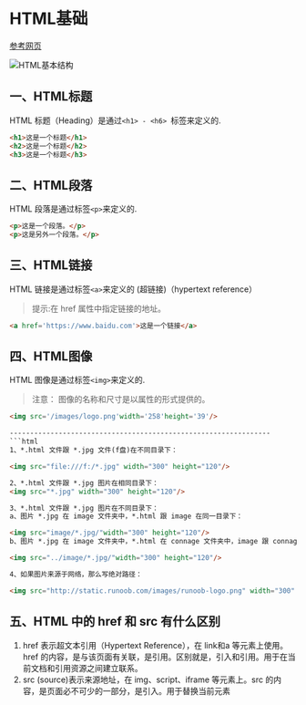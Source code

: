 # HTML基础
[参考网页](https://www.runoob.com/html/html-basic.html)


![HTML基本结构](https://bbsmax.ikafan.com/static/L3Byb3h5L2h0dHBzL2ltZzIwMTguY25ibG9ncy5jb20vYmxvZy8xNjY2Mzk3LzIwMTkwNC8xNjY2Mzk3LTIwMTkwNDI5MTU0OTIwNjE5LTEwOTkxODY0MzMucG5n.jpg)


## 一、HTML标题
HTML 标题（Heading）是通过`<h1> - <h6> `标签来定义的.
```html
<h1>这是一个标题</h1>
<h2>这是一个标题</h2>
<h3>这是一个标题</h3>
```

## 二、HTML段落
HTML 段落是通过标签` <p> `来定义的.
```html
<p>这是一个段落。</p>
<p>这是另外一个段落。</p>
```


## 三、HTML链接
HTML 链接是通过标签` <a> `来定义的  (超链接)（hypertext reference）
> 提示:在 href 属性中指定链接的地址。
```html
<a href='https://www.baidu.com'>这是一个链接</a>   
```






## 四、HTML图像
HTML 图像是通过标签` <img> `来定义的.
> 注意： 图像的名称和尺寸是以属性的形式提供的。
```html
<img src='/images/logo.png'width='258'height='39'/>

----------------------------------------------------------------
```html
1、*.html 文件跟 *.jpg 文件(f盘)在不同目录下：

<img src="file:///f:/*.jpg" width="300" height="120"/>

2、*.html 文件跟 *.jpg 图片在相同目录下：
<img src="*.jpg" width="300" height="120"/>

3、*.html 文件跟 *.jpg 图片在不同目录下：
a、图片 *.jpg 在 image 文件夹中，*.html 跟 image 在同一目录下：

<img src="image/*.jpg/"width="300" height="120"/>
b、图片 *.jpg 在 image 文件夹中，*.html 在 connage 文件夹中，image 跟 connage 在同一目录下：

<img src="../image/*.jpg/"width="300" height="120"/>

4、如果图片来源于网络，那么写绝对路径：

<img src="http://static.runoob.com/images/runoob-logo.png" width="300" height="120"/>
```

## 五、HTML 中的 href 和 src 有什么区别
1. href 表示超文本引用（Hypertext Reference），在 link和a 等元素上使用。href 的内容，是与该页面有关联，是引用。区别就是，引入和引用。用于在当前文档和引用资源之间建立联系。
2. src (source)表示来源地址，在 img、script、iframe 等元素上。src 的内容，是页面必不可少的一部分，是引入。用于替换当前元素


